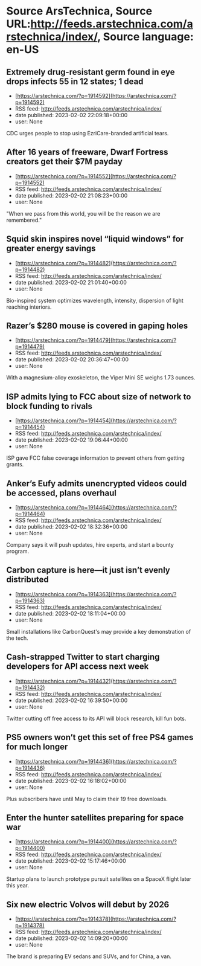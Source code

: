 # Source ArsTechnica, Source URL:http://feeds.arstechnica.com/arstechnica/index/, Source language: en-US

## Extremely drug-resistant germ found in eye drops infects 55 in 12 states; 1 dead
 - [https://arstechnica.com/?p=1914592](https://arstechnica.com/?p=1914592)
 - RSS feed: http://feeds.arstechnica.com/arstechnica/index/
 - date published: 2023-02-02 22:09:18+00:00
 - user: None

CDC urges people to stop using EzriCare-branded artificial tears.

## After 16 years of freeware, Dwarf Fortress creators get their $7M payday
 - [https://arstechnica.com/?p=1914552](https://arstechnica.com/?p=1914552)
 - RSS feed: http://feeds.arstechnica.com/arstechnica/index/
 - date published: 2023-02-02 21:08:23+00:00
 - user: None

"When we pass from this world, you will be the reason we are remembered."

## Squid skin inspires novel “liquid windows” for greater energy savings
 - [https://arstechnica.com/?p=1914482](https://arstechnica.com/?p=1914482)
 - RSS feed: http://feeds.arstechnica.com/arstechnica/index/
 - date published: 2023-02-02 21:01:40+00:00
 - user: None

Bio-inspired system optimizes wavelength, intensity, dispersion of light reaching interiors.

## Razer’s $280 mouse is covered in gaping holes
 - [https://arstechnica.com/?p=1914479](https://arstechnica.com/?p=1914479)
 - RSS feed: http://feeds.arstechnica.com/arstechnica/index/
 - date published: 2023-02-02 20:36:47+00:00
 - user: None

With a magnesium-alloy exoskeleton, the Viper Mini SE weighs 1.73 ounces.

## ISP admits lying to FCC about size of network to block funding to rivals
 - [https://arstechnica.com/?p=1914454](https://arstechnica.com/?p=1914454)
 - RSS feed: http://feeds.arstechnica.com/arstechnica/index/
 - date published: 2023-02-02 19:06:44+00:00
 - user: None

ISP gave FCC false coverage information to prevent others from getting grants.

## Anker’s Eufy admits unencrypted videos could be accessed, plans overhaul
 - [https://arstechnica.com/?p=1914464](https://arstechnica.com/?p=1914464)
 - RSS feed: http://feeds.arstechnica.com/arstechnica/index/
 - date published: 2023-02-02 18:32:36+00:00
 - user: None

Company says it will push updates, hire experts, and start a bounty program.

## Carbon capture is here—it just isn’t evenly distributed
 - [https://arstechnica.com/?p=1914363](https://arstechnica.com/?p=1914363)
 - RSS feed: http://feeds.arstechnica.com/arstechnica/index/
 - date published: 2023-02-02 18:11:04+00:00
 - user: None

Small installations like CarbonQuest's may provide a key demonstration of the tech.

## Cash-strapped Twitter to start charging developers for API access next week
 - [https://arstechnica.com/?p=1914432](https://arstechnica.com/?p=1914432)
 - RSS feed: http://feeds.arstechnica.com/arstechnica/index/
 - date published: 2023-02-02 16:39:50+00:00
 - user: None

Twitter cutting off free access to its API will block research, kill fun bots.

## PS5 owners won’t get this set of free PS4 games for much longer
 - [https://arstechnica.com/?p=1914436](https://arstechnica.com/?p=1914436)
 - RSS feed: http://feeds.arstechnica.com/arstechnica/index/
 - date published: 2023-02-02 16:18:02+00:00
 - user: None

Plus subscribers have until May to claim their 19 free downloads.

## Enter the hunter satellites preparing for space war
 - [https://arstechnica.com/?p=1914400](https://arstechnica.com/?p=1914400)
 - RSS feed: http://feeds.arstechnica.com/arstechnica/index/
 - date published: 2023-02-02 15:17:46+00:00
 - user: None

Startup plans to launch prototype pursuit satellites on a SpaceX flight later this year.

## Six new electric Volvos will debut by 2026
 - [https://arstechnica.com/?p=1914378](https://arstechnica.com/?p=1914378)
 - RSS feed: http://feeds.arstechnica.com/arstechnica/index/
 - date published: 2023-02-02 14:09:20+00:00
 - user: None

The brand is preparing EV sedans and SUVs, and for China, a van.

